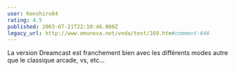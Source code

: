 ```yaml
---
user: Kenshiro84
rating: 4.5
published: 2003-07-21T22:10:46.000Z
legacy_url: http://www.emunova.net/veda/test/169.htm#comment-646
---
```

La version Dreamcast est franchement bien avec les différents modes autre que le classique arcade, vs, etc...